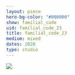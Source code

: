 ```yaml
---
layout: piece
hero-bg-color: "#000000"
show: familial_code
uid: familial_code_23
title: familial_code_23
medium: mixed
dates: 2020
type: studio
---
```


<img src="{{site.baseurl}}img/{{page.type}}/{{page.show}}/{{page.uid}}.jpg" class="piece-photo"/>
